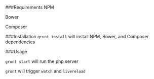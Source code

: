 ###Requirements
NPM

Bower

Composer

###Installation
`grunt install` will install NPM, Bower, and Composer dependencies

###Usage

`grunt start` will run the php server

`grunt` will trigger `watch` and `livereload`
